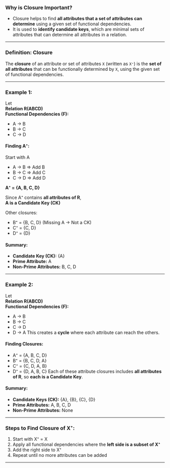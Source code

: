 ### **Why is Closure Important?**

- Closure helps to find **all attributes that a set of attributes can determine** using a given set of functional dependencies.    
- It is used to **identify candidate keys**, which are minimal sets of attributes that can determine all attributes in a relation.

---
### **Definition: Closure**
The **closure** of an attribute or set of attributes `X` (written as `X⁺`) is the **set of all attributes** that can be functionally determined by `X`, using the given set of functional dependencies.

---

### **Example 1:**

Let  
**Relation R(ABCD)**  
**Functional Dependencies (F):**
- A → B
- B → C
- C → D

#### **Finding A⁺:**
Start with A
- A → B ⇒ Add B
- B → C ⇒ Add C
- C → D ⇒ Add D

**A⁺ = {A, B, C, D}**

Since A⁺ contains **all attributes of R**,  
**A is a Candidate Key (CK)**

Other closures:
- B⁺ = {B, C, D} (Missing A → Not a CK)
- C⁺ = {C, D}
- D⁺ = {D}

#### **Summary:**

- **Candidate Key (CK):** {A}
- **Prime Attribute:** A
- **Non-Prime Attributes:** B, C, D
    

---

### **Example 2:**

Let  
**Relation R(ABCD)**  
**Functional Dependencies (F):**
- A → B
- B → C
- C → D
- D → A
This creates a **cycle** where each attribute can reach the others.

#### **Finding Closures:**
- A⁺ = {A, B, C, D}
- B⁺ = {B, C, D, A}
- C⁺ = {C, D, A, B}
- D⁺ = {D, A, B, C}
Each of these attribute closures includes **all attributes of R**, so **each is a Candidate Key**.

#### **Summary:**

- **Candidate Keys (CK):** {A}, {B}, {C}, {D}
- **Prime Attributes:** A, B, C, D
- **Non-Prime Attributes:** None

---

### **Steps to Find Closure of X⁺:**

1. Start with X⁺ = X
2. Apply all functional dependencies where the **left side is a subset of X⁺**
3. Add the right side to X⁺
4. Repeat until no more attributes can be added
    

---

